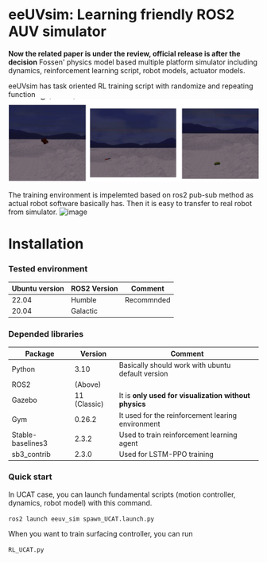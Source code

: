 # eeUVsim: Learning friendly ROS2 AUV simulator
**Now the related paper is under the review, official release is after the decision**
Fossen' physics model based multiple platform simulator including dynamics, reinforcement learning script, robot models, actuator models.

eeUVsim has task oriented RL training script with randomize and repeating function
![image](https://github.com/hama6767/pubdata/blob/main/Peek%202024-09-23%2013-52.gif?raw=true)

The training environment is impelemted based on ros2 pub-sub method as actual robot software basically has. Then it is easy to transfer to real robot from simulator.
![image](https://github.com/hama6767/pubdata/blob/main/Peek%202024-09-23%2015-22.gif?raw=true)



# Installation
### Tested environment
| Ubuntu version                  | ROS2 Version | Comment                                                  |
| -------------------------- | ------- | ------------------------------------------------------------ |
| 22.04                  | Humble   |  Recommnded                                                            |
| 20.04                  | Galactic   |                                                              |

### Depended libraries
| Package                                                      | Version      | Comment                                                      |
| ------------------------------------------------------------ | ------------ | ------------------------------------------------------------ |
| Python                                                       | 3.10         | Basically should work with ubuntu default version            |
| ROS2                                                         | (Above)      |                                                              |
| Gazebo                                                       | 11 (Classic) | It is **only used for visualization without physics**        |
| Gym                                                          | 0.26.2       | It used for the reinforcement learing environment            |
| Stable-baselines3                                            | 2.3.2        | Used to train reinforcement learning agent                   |
| sb3_contrib                                                  | 2.3.0        | Used for LSTM-PPO training                                   |

### Quick start
In UCAT case, you can launch fundamental scripts (motion controller, dynamics, robot model) with this command.

`ros2 launch eeuv_sim spawn_UCAT.launch.py`

When you want to train surfacing controller, you can run

`RL_UCAT.py`

